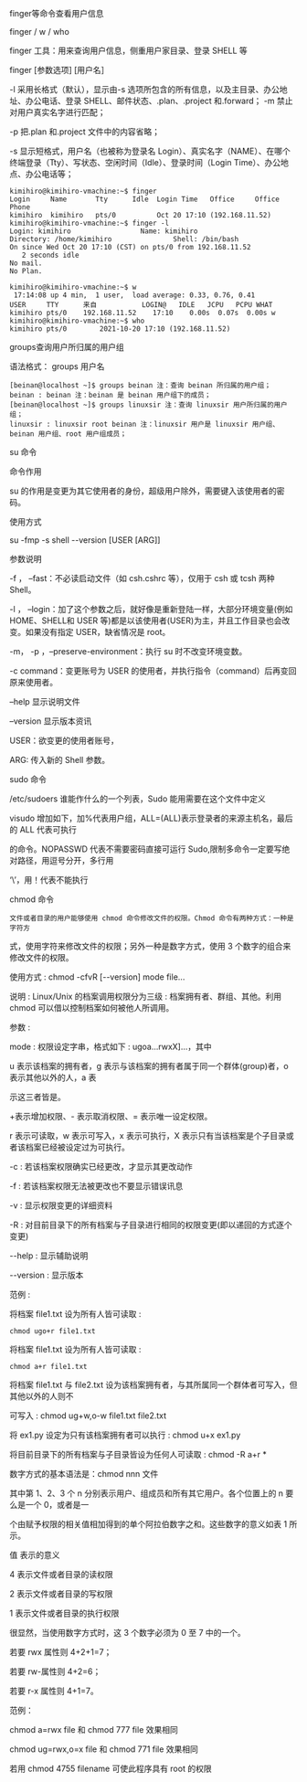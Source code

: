 finger等命令查看用户信息

finger / w / who

finger 工具：用来查询用户信息，侧重用户家目录、登录 SHELL 等

finger [参数选项] [用户名］

-l 采用长格式（默认），显示由-s 选项所包含的所有信息，以及主目录、办公地址、办公电话、登录 SHELL、邮件状态、.plan、.project 和.forward； -m 禁止对用户真实名字进行匹配；

-p 把.plan 和.project 文件中的内容省略；

-s 显示短格式，用户名（也被称为登录名 Login）、真实名字（NAME）、在哪个终端登录（Tty）、写状态、空闲时间（Idle）、登录时间（Login Time）、办公地点、办公电话等；

    kimihiro@kimihiro-vmachine:~$ finger
    Login     Name       Tty      Idle  Login Time   Office     Office Phone
    kimihiro  kimihiro   pts/0          Oct 20 17:10 (192.168.11.52)
    kimihiro@kimihiro-vmachine:~$ finger -l
    Login: kimihiro       			Name: kimihiro
    Directory: /home/kimihiro           	Shell: /bin/bash
    On since Wed Oct 20 17:10 (CST) on pts/0 from 192.168.11.52
       2 seconds idle
    No mail.
    No Plan.

    kimihiro@kimihiro-vmachine:~$ w
     17:14:08 up 4 min,  1 user,  load average: 0.33, 0.76, 0.41
    USER     TTY      来自           LOGIN@   IDLE   JCPU   PCPU WHAT
    kimihiro pts/0    192.168.11.52    17:10    0.00s  0.07s  0.00s w
    kimihiro@kimihiro-vmachine:~$ who
    kimihiro pts/0        2021-10-20 17:10 (192.168.11.52)
    



groups查询用户所归属的用户组

语法格式： groups 用户名

    [beinan@localhost ~]$ groups beinan 注：查询 beinan 所归属的用户组；
    beinan : beinan 注：beinan 是 beinan 用户组下的成员；
    [beinan@localhost ~]$ groups linuxsir 注：查询 linuxsir 用户所归属的用户组；
    linuxsir : linuxsir root beinan 注：linuxsir 用户是 linuxsir 用户组、beinan 用户组、root 用户组成员；



su 命令

命令作用

su 的作用是变更为其它使用者的身份，超级用户除外，需要键入该使用者的密码。

使用方式

su -fmp -s shell --version [USER [ARG]]

参数说明

-f ， –fast：不必读启动文件（如 csh.cshrc 等），仅用于 csh 或 tcsh 两种 Shell。 

-l ， –login：加了这个参数之后，就好像是重新登陆一样，大部分环境变量(例如 HOME、SHELL和 USER 等)都是以该使用者(USER)为主，并且工作目录也会改变。如果没有指定 USER，缺省情况是 root。

 -m， -p ，–preserve-environment：执行 su 时不改变环境变数。

-c command：变更账号为 USER 的使用者，并执行指令（command）后再变回原来使用者。

–help 显示说明文件

–version 显示版本资讯

USER：欲变更的使用者账号，

ARG: 传入新的 Shell 参数。



sudo 命令

/etc/sudoers 谁能作什么的一个列表，Sudo 能用需要在这个文件中定义

visudo 增加如下，加%代表用户组，ALL=(ALL)表示登录者的来源主机名，最后的 ALL 代表可执行

的命令。NOPASSWD 代表不需要密码直接可运行 Sudo,限制多命令一定要写绝对路径，用逗号分开，多行用

‘\’，用！代表不能执行



chmod 命令

	文件或者目录的用户能够使用 chmod 命令修改文件的权限。Chmod 命令有两种方式：一种是字符方

式，使用字符来修改文件的权限；另外一种是数字方式，使用 3 个数字的组合来修改文件的权限。

使用方式 : chmod -cfvR [--version] mode file... 

说明 : Linux/Unix 的档案调用权限分为三级 : 档案拥有者、群组、其他。利用 chmod 可以借以控制档案如何被他人所调用。

参数 : 

mode : 权限设定字串，格式如下 : ugoa...rwxX]...，其中

u 表示该档案的拥有者，g 表示与该档案的拥有者属于同一个群体(group)者，o 表示其他以外的人，a 表

示这三者皆是。

+表示增加权限、- 表示取消权限、= 表示唯一设定权限。

r 表示可读取，w 表示可写入，x 表示可执行，X 表示只有当该档案是个子目录或者该档案已经被设定过为可执行。

-c : 若该档案权限确实已经更改，才显示其更改动作

-f : 若该档案权限无法被更改也不要显示错误讯息

-v : 显示权限变更的详细资料

-R : 对目前目录下的所有档案与子目录进行相同的权限变更(即以递回的方式逐个变更) 

--help : 显示辅助说明

--version : 显示版本

范例 :

将档案 file1.txt 设为所有人皆可读取 : 

    chmod ugo+r file1.txt 

将档案 file1.txt 设为所有人皆可读取 : 

    chmod a+r file1.txt

将档案 file1.txt 与 file2.txt 设为该档案拥有者，与其所属同一个群体者可写入，但其他以外的人则不

可写入 : chmod ug+w,o-w file1.txt file2.txt 

将 ex1.py 设定为只有该档案拥有者可以执行 : chmod u+x ex1.py 

将目前目录下的所有档案与子目录皆设为任何人可读取 : chmod -R a+r * 

 数字方式的基本语法是：chmod nnn 文件

其中第 1、2、3 个 n 分别表示用户、组成员和所有其它用户。各个位置上的 n 要么是一个 0，或者是一

个由赋予权限的相关值相加得到的单个阿拉伯数字之和。这些数字的意义如表 1 所示。

值 表示的意义

4 表示文件或者目录的读权限

2 表示文件或者目录的写权限

1 表示文件或者目录的执行权限

很显然，当使用数字方式时，这 3 个数字必须为 0 至 7 中的一个。

若要 rwx 属性则 4+2+1=7；

若要 rw-属性则 4+2=6；

若要 r-x 属性则 4+1=7。

范例：

chmod a=rwx file 和 chmod 777 file 效果相同

chmod ug=rwx,o=x file 和 chmod 771 file 效果相同

若用 chmod 4755 filename 可使此程序具有 root 的权限








